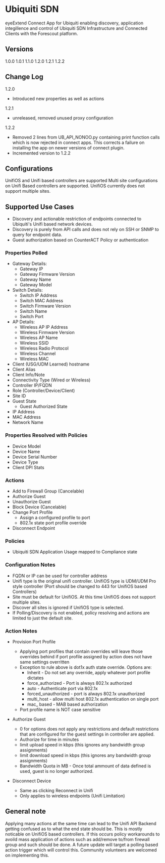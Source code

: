 # Ubiquiti SDN
eyeExtend Connect App for Ubiquiti enabling discovery, application integillence and control of Ubiquiti SDN Infrastructure and Connected Clients with the Forescout platform.
 
## Versions
1.0.0
1.0.1
1.1.0
1.2.0 
1.2.1
1.2.2

## Change Log
1.2.0
<ul>
<li> Introduced new properties as well as actions </li>
</ul>
1.2.1
<ul>
<li> unreleased, removed unused proxy configuration</li>
</ul>
1.2.2
<ul>
<li>Removed 2 lines from UB_API_NONOO.py containing print function calls which is now rejected in connect apps.  This corrects a failure on installing the app on newer versions of connect plugin.</li>
<li>Incremented version to 1.2.2</li>
</ul>

## Configurations
UnifiOS and Unifi based controllers are supported
Multi site configurations on Unifi Based controllers are supported.  UnifiOS currently does not support multiple sites.

## Supported Use Cases
* Discovery and actionable restriction of endpoints connected to Ubiquiti's Unifi based network devices.  
* Discovery is purely from API calls and does not rely on SSH or SNMP to query for endpoint data.
* Guest authorization based on CounterACT Policy or authentication

### Properties Polled
* Gateway Details:
  * Gateway IP
  * Gateway Firmware Version
  * Gateway Name
  * Gateway Model
* Switch Details:
  * Switch IP Address 
  * Switch MAC Address
  * Switch Firmware Version
  * Switch Name
  * Switch Port
* AP Details:
  * Wireless AP IP Address
  * Wireless Firmware Version
  * Wireless AP Name
  * Wireless SSID
  * Wireless Radio Protocol
  * Wireless Channel
  * Wireless MAC
* Client (USG/UDM Learned) hostname
* Client Alias
* Client Info/Note
* Connectivity Type (Wired or Wireless)
* Controller IP/FQDN
* Role (Controller/Device/Client)
* Site ID
* Guest State
  * Guest Authorized State
* IP Address
* MAC Address
* Network Name

### Properties Resolved with Policies
* Device Model
* Device Name
* Device Serial Number
* Device Type
* Client DPI Stats

### Actions
* Add to Firewall Group (Cancelable)
* Authorize Guest
* Unauthorize Guest
* Block Device (Cancelable)
* Change Port Profile
	* Assign a configured profile to port
	* 802.1x state port profile override
* Disconnect Endpoint

### Policies
* Ubiquiti SDN Application Usage mapped to Compliance state

### Configuration Notes
* FQDN or IP can be used for controller address
* Unifi type is the original unifi controller.  UnifiOS type is UDM/UDM Pro style controller (Port should be changed to 443 for UnifiOS based Controllers)
* Site must be default for UnifiOS.  At this time UnifiOS does not support multiple sites.
* Discover all sites is ignored if UnifiOS type is selected.
* If Polling/Discovery is not enabled, policy resolving and actions are limited to just the default site.

### Action Notes
* Provision Port Profile
  * Applying port profiles that contain overrides will leave those overrides behind if port profile assigned by action does not have same settings overritten
  * Exception to rule above is dot1x auth state override.  Options are:
    * Inherit - Do not set any override, apply whatever port profile dictates
    * force_authorized - Port is always 802.1x authorized
    * auto - Authenticate port via 802.1x
    * forced_unauthorized - port is always 802.1x unauthorized
    * multi_host - allow multi host 802.1x authentication on single port
    * mac_ based - MAB based authorization
  * Port profile name is NOT case sensitive

* Authorize Guest
  * 0 for options does not apply any restrictions and default restrictions that are configured for the guest settings in controller are applied.
  * Authorize for time in minutes
  * limit upload speed in kbps (this ignores any bandwidth group assignments)
  * limit download speed in kbps (this ignores any bandwidth group assignments)
  * Bandwidth Quota in MB - Once total ammount of data defined is used, guest is no longer authorized.

* Disconnect Device
  * Same as clicking Reconnect in Unifi
  * Only applies to wireless endpoints (Unifi Limitation)

<h2>General note</h2>
Applying many actions at the same time can lead to the Unifi API Backend getting confused as to what the end state should be.  This is mostly noticable on UnifiOS based controllers.  If this occurs policy workarounds to avoild mass application of actions such as add/remove to/from firewall group and such should be done.  A future update will target a polling based action trigger which will control this.  Community volunteers are welcomed on implementing this.
